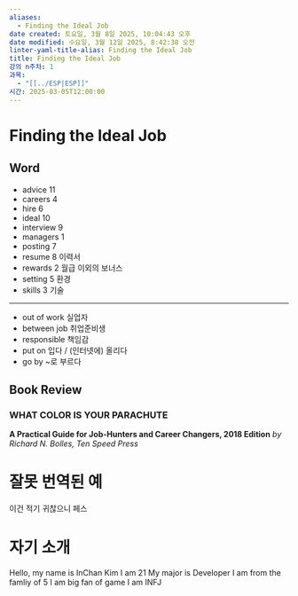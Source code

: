 ```yaml
---
aliases:
  - Finding the Ideal Job
date created: 토요일, 3월 8일 2025, 10:04:43 오후
date modified: 수요일, 3월 12일 2025, 8:42:38 오전
linter-yaml-title-alias: Finding the Ideal Job
title: Finding the Ideal Job
강의 n주차: 1
과목:
  - "[[../ESP|ESP]]"
시간: 2025-03-05T12:00:00
---
```


# Finding the Ideal Job

## Word

 - advice 11
 - careers 4
 - hire 6
 - ideal 10
 - interview 9
 - managers 1
 - posting 7
 - resume 8
   이력서
 - rewards 2
   월급 이외의 보너스
 - setting 5
   환경
 - skills 3
   기술

---

 - out of work
   실업자
 - between job
   취업준비생
 - responsible
   책임감
 - put on
   입다 / (인터넷에) 올리다
 - go by
   ~로 부르다

## Book Review

### WHAT COLOR IS YOUR PARACHUTE

 **A Practical Guide for Job-Hunters and Career Changers, 2018 Edition**
 *by Richard N. Bolles, Ten Speed Press*

# 잘못 번역된 예

이건 적기 귀찮으니 페스

# 자기 소개

Hello, my name is InChan Kim
I am 21
My major is Developer
I am from the famliy of 5
I am big fan of game
I am INFJ
